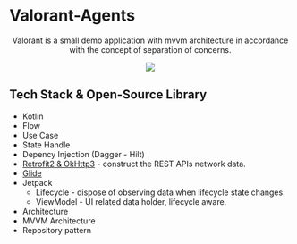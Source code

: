 # Valorant-Agents

<p align="center">
Valorant is a small demo application with mvvm architecture in accordance with the concept of separation of concerns.
</p>

<p align="center">
<img src="https://user-images.githubusercontent.com/45331624/157401662-38267b85-feaa-4451-bcc9-f3360e66f088.png"/>
</p>

## Tech Stack & Open-Source Library
- Kotlin
- Flow
- Use Case
- State Handle
- Depency Injection (Dagger - Hilt)
- [Retrofit2 & OkHttp3](https://github.com/square/retrofit) - construct the REST APIs network data.
- [Glide](https://github.com/bumptech/glide)
- Jetpack
  - Lifecycle - dispose of observing data when lifecycle state changes.
  - ViewModel - UI related data holder, lifecycle aware.
 - Architecture
  -  MVVM Architecture
  -  Repository pattern
